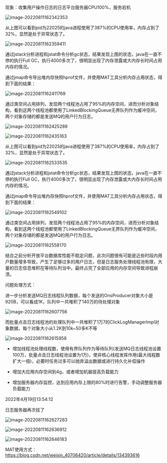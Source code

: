 现象：收集用户操作日志的日志平台服务器CPU100%，服务宕机

![image-20220811162342353](https://alex-img-1253982387.cos.ap-nanjing.myqcloud.com/Typora-wm/202208111623399.png)

从上图可以看到pid为22025的java进程使用了387%的CPU使用率，内存占到了32%，显然是处于异常状态了。

![image-20220811162359411](https://alex-img-1253982387.cos.ap-nanjing.myqcloud.com/Typora-wm/202208111623457.png)

通过jstack分析进程和jstat命令分析gc状态，结果发现上图的状态，java在一直不停的执行Full GC，执行4000多次了，很明显出现了内存泄露或大内存长时间占用内存的情况。

通过jmap命令导出堆内存快照hprof文件，并使用MAT工具分析内存占用状态，得到下面的结果：

![image-20220811162411769](https://alex-img-1253982387.cos.ap-nanjing.myqcloud.com/Typora-wm/202208111624817.png)

通过类空间占用排列，发现两个线程池占用了95%的内存空间，进而分析对象结构，看到这两个线程池都使用了LinkedBlockingQueue无界队列作为缓冲空间，两个对象存储的都是发送MQ的用户行为日志。

![image-20220811162425289](https://alex-img-1253982387.cos.ap-nanjing.myqcloud.com/Typora-wm/202208111624342.png)

![image-20220811162435163](https://alex-img-1253982387.cos.ap-nanjing.myqcloud.com/Typora-wm/202208111624209.png)

从上图可以看到pid为22025的java进程使用了387%的CPU使用率，内存占到了32%，显然是处于异常状态了。

![image-20220811162533535](https://alex-img-1253982387.cos.ap-nanjing.myqcloud.com/Typora-wm/202208111625585.png)

通过jstack分析进程和jstat命令分析gc状态，结果发现上图的状态，java在一直不停的执行Full GC，执行4000多次了，很明显出现了内存泄露或大内存长时间占用内存的情况。

通过jmap命令导出堆内存快照hprof文件，并使用MAT工具分析内存占用状态，得到下面的结果：

![image-20220811162549102](https://alex-img-1253982387.cos.ap-nanjing.myqcloud.com/Typora-wm/202208111625154.png)

通过类空间占用排列，发现两个线程池占用了95%的内存空间，进而分析对象结构，看到这两个线程池都使用了LinkedBlockingQueue无界队列作为缓冲空间，两个对象存储的都是发送MQ的用户行为日志。

![image-20220811162558170](https://alex-img-1253982387.cos.ap-nanjing.myqcloud.com/Typora-wm/202208111625225.png)

结合之前分析开放平台数据库性能不稳定问题，此次问题很有可能是近些时段内用户数量增多导致，产生了足够过多的用户日志，但是日志服务处理线程池有限，大量的日志信息堆积在等待队列当中，最终占完了全部应用的内存空间导致进程崩溃。


问题处理方式：

进一步分析发送MQ日志线程队列数据，每个发送的OnsProducer对象大小是920B，可以看成1K，队列中一共堆积了140万的待处理对象

![image-20220811162607756](https://alex-img-1253982387.cos.ap-nanjing.myqcloud.com/Typora-wm/202208111626821.png)

而批量点击日志线程池的处理队列中一共堆积了1万7的ClickLogManagerImpl对象数据，每个对象大小从1.2K到10k~50多K不等

![image-20220811162615958](https://alex-img-1253982387.cos.ap-nanjing.myqcloud.com/Typora-wm/202208111626025.png)

* 增加线程池处理线程数，使用有界队列作为等待队列(发送MQ日志线程池设置100万，批量点击日志线程池设置为1万)，使非核心线程发挥作用(最大线程数扩大一倍)，必要时任务过多可以抛弃溢出数据或进行持久化补偿操作

* 增加大应用内存空间到4g，或者增加机器提高负载能力
* 增加服务器内存监控，达到应用内存上限的80%时进行告警，手动调整服务器负载能力


2022年4月19日13:54:12

日志服务器再次挂了

![image-20220811162627283](https://alex-img-1253982387.cos.ap-nanjing.myqcloud.com/Typora-wm/202208111626323.png)

![image-20220811162636912](https://alex-img-1253982387.cos.ap-nanjing.myqcloud.com/Typora-wm/202208111626966.png)

![image-20220811162646183](https://alex-img-1253982387.cos.ap-nanjing.myqcloud.com/Typora-wm/202208111626224.png)

MAT使用方式：https://blog.csdn.net/weixin_40706420/article/details/134393616
